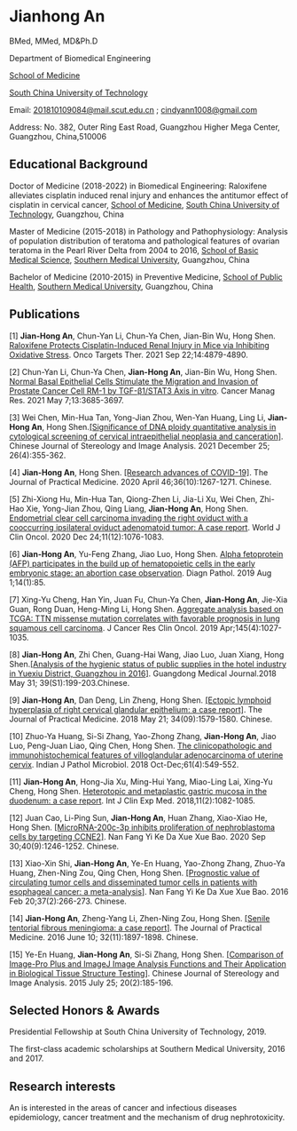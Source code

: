 
# Jianhong An

BMed, MMed, MD&Ph.D

Department of Biomedical Engineering 

 [School of Medicine](http://www2.scut.edu.cn/med/.)
 
 [South China University of Technology](https://www.scut.edu.cn/new/.)
 
 Email: 201810109084@mail.scut.edu.cn ; cindyann1008@gmail.com
 
Address: No. 382, Outer Ring East Road, Guangzhou Higher Mega Center, Guangzhou, China,510006

## Educational Background

Doctor of Medicine (2018-2022) in Biomedical Engineering: Raloxifene alleviates cisplatin induced renal injury and enhances the antitumor effect of cisplatin 
in cervical cancer, [School of Medicine](http://www2.scut.edu.cn/med/.),  [South China University of Technology](https://www.scut.edu.cn/new/.), Guangzhou, China

Master of Medicine (2015-2018) in Pathology and Pathophysiology: Analysis of population distribution of teratoma and pathological features of ovarian teratoma 
in the Pearl River Delta from 2004 to 2016, [School of Basic Medical Science](http://portal.smu.edu.cn/jcyxy/index.htm),  [Southern Medical University](https://www.smu.edu.cn/.), Guangzhou, China

Bachelor of Medicine (2010-2015) in Preventive Medicine, [School of Public Health](http://portal.smu.edu.cn/gwxy/xygk/xyjj.htm),  [Southern Medical University](https://www.smu.edu.cn/.), Guangzhou, China

## Publications

[1] **Jian-Hong An**, Chun-Yan Li, Chun-Ya Chen, Jian-Bin Wu, Hong Shen. [Raloxifene Protects Cisplatin-Induced Renal Injury in Mice via Inhibiting Oxidative Stress]( https://pubmed.ncbi.nlm.nih.gov/34588782/). Onco Targets Ther. 2021 Sep 22;14:4879-4890.

[2] Chun-Yan Li, Chun-Ya Chen, **Jian-Hong An**, Jian-Bin Wu, Hong Shen. [Normal Basal Epithelial Cells Stimulate the Migration and Invasion of Prostate Cancer Cell RM-1 by TGF-β1/STAT3 Axis in vitro]( https://pubmed.ncbi.nlm.nih.gov/33994809/). Cancer Manag Res. 2021 May 7;13:3685-3697.

[3] Wei Chen, Min-Hua Tan, Yong-Jian Zhou, Wen-Yan Huang, Ling Li, **Jian-Hong An**, Hong Shen.[[Significance of DNA ploidy quantitative analysis in cytological screening of cervical intraepithelial neoplasia and canceration]]( https://kns.cnki.net/kcms/detail/detail.aspx?dbcode=CJFD&dbname=CJFDLAST2022&filename=ZTSX202104008&uniplatform=NZKPT&v=ZmtJWrhS5tkwfO5_3s5ekwtaQ_MJ168X1_ScXyi4BIri_qQqgdWTAynXVhQsxmx7). Chinese Journal of Stereology and Image Analysis. 2021 December 25; 26(4):355-362.

[4] **Jian-Hong An**, Hong Shen. [[Research advances of COVID-19]]( https://kns.cnki.net/kcms/detail/detail.aspx?dbcode=CJFD&dbname=CJFDLAST2020&filename=SYYZ202010001&uniplatform=NZKPT&v=lOqaf1To32jm2i-CQhhX74wXq3prACPEBpYNOwYipB15dax5aK2QmStPa9u-GL5A). The Journal of Practical Medicine. 2020 April 46;36(10):1267-1271. Chinese.

[5] Zhi-Xiong Hu, Min-Hua Tan, Qiong-Zhen Li, Jia-Li Xu, Wei Chen, Zhi-Hao Xie, Yong-Jian Zhou, Qing Liang, **Jian-Hong An**, Hong Shen. [Endometrial clear cell carcinoma invading the right oviduct with a cooccurring ipsilateral oviduct adenomatoid tumor: A case report]( https://pubmed.ncbi.nlm.nih.gov/33437669/). World J Clin Oncol. 2020 Dec 24;11(12):1076-1083.

[6] **Jian-Hong An**, Yu-Feng Zhang, Jiao Luo, Hong Shen. [Alpha fetoprotein (AFP) participates in the build up of hematopoietic cells in the early embryonic stage: an abortion case observation]( https://pubmed.ncbi.nlm.nih.gov/31370844/). Diagn Pathol. 2019 Aug 1;14(1):85.


[7] Xing-Yu Cheng, Han Yin, Juan Fu, Chun-Ya Chen, **Jian-Hong An**, Jie-Xia Guan, Rong Duan, Heng-Ming Li, Hong Shen. [Aggregate analysis based on TCGA: TTN missense mutation correlates with favorable prognosis in lung squamous cell carcinoma]( https://pubmed.ncbi.nlm.nih.gov/30810839/). J Cancer Res Clin Oncol. 2019 Apr;145(4):1027-1035.

[8] **Jian-Hong An**, Zhi Chen, Guang-Hai Wang, Jiao Luo, Juan Xiang, Hong Shen.[[Analysis of the hygienic status of public supplies in the hotel industry in Yuexiu District, Guangzhou in 2016]](https://kns.cnki.net/kcms/detail/detail.aspx?dbcode=CJFD&dbname=CJFDLAST2018&filename=GAYX2018S1074&uniplatform=NZKPT&v=46cLz24E37pA_NFiZG3Qj0r1Peze8gxJya3vtnbBUz7AO0PlGoubQSldiBUKGlCW). Guangdong Medical Journal.2018 May 31; 39(S1):199-203.Chinese.



[9] **Jian-Hong An**, Dan Deng, Lin Zheng, Hong Shen. [[Ectopic lymphoid hyperplasia of right cervical glandular epithelium: a case report]]( https://kns.cnki.net/kcms/detail/detail.aspx?dbcode=CJFD&dbname=CJFDLAST2018&filename=SYYZ201809048&uniplatform=NZKPT&v=2aMaZH7SmU3Ds91mtDhuzv4izMUR4G2-yFziMcVuZUgQzbywq0SKu4gI3ntV1ohb). The Journal of Practical Medicine. 2018 May 21; 34(09):1579-1580. Chinese.


[10] Zhuo-Ya Huang, Si-Si Zhang, Yao-Zhong Zhang, **Jian-Hong An**, Jiao Luo, Peng-Juan Liao, Qing Chen, Hong Shen. [The clinicopathologic and immunohistochemical features of villoglandular adenocarcinoma of uterine cervix]( https://pubmed.ncbi.nlm.nih.gov/30303146/). Indian J Pathol Microbiol. 2018 Oct-Dec;61(4):549-552.

[11] **Jian-Hong An**, Hong-Jia Xu, Ming-Hui Yang, Miao-Ling Lai, Xing-Yu Cheng, Hong Shen. [Heterotopic and metaplastic gastric mucosa in the duodenum: a case report]( https://e-century.us/files/ijcem/11/2/ijcem0060066.pdf). Int J Clin Exp Med. 2018,11(2):1082-1085.

[12] Juan Cao, Li-Ping Sun, **Jian-Hong An**, Huan Zhang, Xiao-Xiao He, Hong Shen. [[MicroRNA-200c-3p inhibits proliferation of nephroblastoma cells by targeting CCNE2]]( https://pubmed.ncbi.nlm.nih.gov/32990223/). Nan Fang Yi Ke Da Xue Xue Bao. 2020 Sep 30;40(9):1246-1252. Chinese.

[13] Xiao-Xin Shi, **Jian-Hong An**, Ye-En Huang, Yao-Zhong Zhang, Zhuo-Ya Huang, Zhen-Ning Zou, Qing Chen, Hong Shen. [[Prognostic value of circulating tumor cells and disseminated tumor cells in patients with esophageal cancer: a meta-analysis]]( https://pubmed.ncbi.nlm.nih.gov/28219875/). Nan Fang Yi Ke Da Xue Xue Bao. 2016 Feb 20;37(2):266-273. Chinese.


[14] **Jian-Hong An**, Zheng-Yang Li, Zhen-Ning Zou, Hong Shen. [[Senile tentorial fibrous meningioma: a case report]]( https://kns.cnki.net/kcms/detail/detail.aspx?dbcode=CJFD&dbname=CJFDLAST2016&filename=SYYZ201611063&uniplatform=NZKPT&v=WUQJ7-QOXpvM7c4tp4hM-dngsizOnUinhZxW48NKZCMlgzbEYRPqIkuQAUk2YDCV). The Journal of Practical Medicine. 2016 June 10; 32(11):1897-1898. Chinese.

[15] Ye-En Huang, **Jian-Hong An**, Si-Si Zhang, Hong Shen. [[Comparison of Image-Pro Plus and ImageJ Image Analysis Functions and Their Application in Biological Tissue Structure Testing]]( https://kns.cnki.net/kcms/detail/detail.aspx?dbcode=CJFD&dbname=CJFDLAST2015&filename=ZTSX201502016&uniplatform=NZKPT&v=ja8vWHr3f4VqHoYF7pjU5-PTYL4jleU7_HdTajMWvwnzecV8se2q3dqqYL6w4nZk). Chinese Journal of Stereology and Image Analysis. 2015 July 25; 20(2):185-196.

## Selected Honors & Awards
Presidential Fellowship at South China University of Technology, 2019.

The first-class academic scholarships at Southern Medical University, 2016 and 2017.

## Research interests
An is interested in the areas of cancer and infectious diseases epidemiology, cancer treatment and the mechanism of drug nephrotoxicity.



